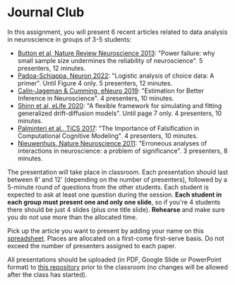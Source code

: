 # Journal Club

In this assignment, you will present 6 recent articles related to data analysis in neuroscience in groups of 3-5 students:
- [Button et al, Nature Review Neuroscience 2013](Button_2013.pdf): "Power failure: why small sample size undermines the reliability of neuroscience". 5 presenters, 12 minutes.
- [Padoa-Schiappa, Neuron 2022](PadoaSchiappa_2022.pdf): "Logistic analysis of choice data: A primer". Until Figure 4 only. 5 presenters, 12 minutes. 
- [Calin-Jageman & Cumming, eNeuro 2019](Calin-Jageman_2019.pdf): "Estimation for Better Inference in Neuroscience". 4 presenters, 10 minutes. 
- [Shinn et al, eLife 2020](Shinn_2020.pdf): "A flexible framework for simulating and fitting generalized drift-diffusion models". Until page 7 only. 4 presenters, 10 minutes.
- [Palminteri et al., TiCS 2017](Palminteri_2017.pdf): "The Importance of Falsification in Computational Cognitive Modeling". 4 presenters, 10 minutes.
- [Nieuwenhuis, Nature Neuroscience 2011](Nieuwenhuis_2011.pdf): "Erroneous analyses of interactions in neuroscience: a problem of significance". 3 presenters, 8 minutes.

The presentation will take place in classroom. Each presentation should last between 8' and 12' (depending on the number of presenters), followed by a 5-minute round of questions from the other students.
Each student is expected to ask at least one question during the session.
**Each student in each group must present one and only one slide**, so if you're 4 students there should be just 4 slides (plus one title slide).
**Rehearse** and make sure you do not use more than the allocated time.


Pick up the article you want to present by adding your name on this [spreadsheet](https://docs.google.com/spreadsheets/d/1jtXF8qv2mArZ_1gO7_81glOSKBdvxF9Z4J5WsP7HTpA/edit?usp=sharing). Places are allocated on a first-come first-serve basis.
Do not exceed the number of presenters assigned to each paper.

All presentations should be uploaded (in PDF, Google Slide or PowerPoint format) to [this repository](https://drive.google.com/drive/folders/1qD-JYisEqiqtTqbaPFUbPIJLvlDQmVgK?usp=sharing) prior to the classroom (no changes will be allowed after the class has started).
